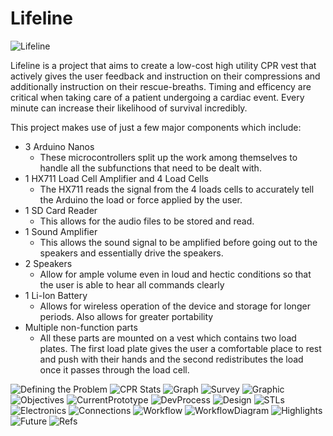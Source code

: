 # Lifeline

![Lifeline](/images/Lifeline.png)

Lifeline is a project that aims to create a low-cost high utility CPR vest that actively gives the user feedback and instruction on their compressions and additionally instruction on their rescue-breaths. Timing and efficency are critical when taking care of a patient undergoing a cardiac event. Every minute can increase their likelihood of survival incredibly. 

This project makes use of just a few major components which include:
- 3 Arduino Nanos
  - These microcontrollers split up the work among themselves to handle all the subfunctions that need to be dealt with.
- 1 HX711 Load Cell Amplifier  and 4 Load Cells
  - The HX711 reads the signal from the 4 loads cells to accurately tell the Arduino the load or force applied by the user.
- 1 SD Card Reader
  - This allows for the audio files to be stored and read.
- 1 Sound Amplifier
  - This allows the sound signal to be amplified before going out to the speakers and essentially drive the speakers.
- 2 Speakers
  - Allow for ample volume even in loud and hectic conditions so that the user is able to hear all commands clearly
- 1 Li-Ion Battery
  - Allows for wireless operation of the device and storage for longer periods. Also allows for greater portability
- Multiple non-function parts
  - All these parts are mounted on a vest which contains two load plates. The first load plate gives the user a comfortable place to rest and push with their hands and the second redistributes the load once it passes through the load cell. 
  
![Defining the Problem](/images/Lifeline(2).png)
![CPR Stats](/images/Lifeline(3).png)
![Graph](/images/Lifeline(4).png)
![Survey](/images/Lifeline(5).png)
![Graphic](/images/Lifeline(6).png)
![Objectives](/images/Lifeline(7).png)
![CurrentPrototype](/images/Lifeline(8).png)
![DevProcess](/images/Lifeline(9).png)
![Design](/images/Lifeline(10).png)
![STLs](/images/Lifeline(11).png)
![Electronics](/images/Lifeline(12).png)
![Connections](/images/Lifeline(13).png)
![Workflow](/images/Lifeline(14).png)
![WorkflowDiagram](/images/Lifeline(15).png)
![Highlights](/images/Lifeline(16).png)
![Future](/images/Lifeline(17).png)
![Refs](/images/Lifeline(1).png)
